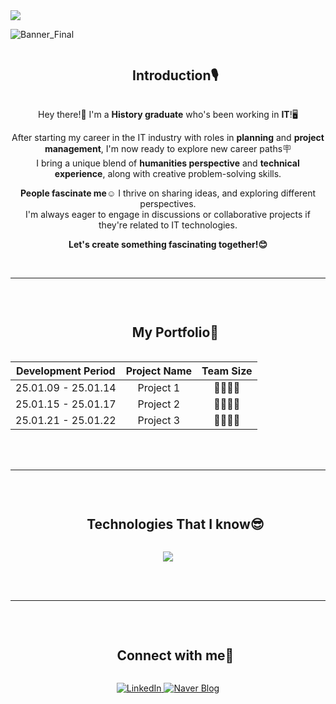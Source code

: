 <!--horizontal divider(gradiant)-->
<img src="https://user-images.githubusercontent.com/73097560/115834477-dbab4500-a447-11eb-908a-139a6edaec5c.gif">

![Banner_Final](https://github.com/user-attachments/assets/de01ebfc-c348-4d08-a954-8cd4f7b4ee51)

<!--**jinhyunpark929/jinhyunpark929** is a ✨ _special_ ✨ repository because its `README.md` (this file) appears on your GitHub profile.

<!--h1 without bottom border-->
<div id="user-content-toc">
  <ul align="center">
    <summary><h2 style="display: inline-block">Introduction🎙️</h2></summary>
  </ul>

<div align="center"> 

Hey there!👋 I'm a **History graduate** who's been working in **IT**!🖥️    
  
After starting my career in the IT industry with roles in **planning** and **project management**, I'm now ready to explore new career paths🪧  
I bring a unique blend of **humanities perspective** and **technical experience**, along with creative problem-solving skills.  

**People fascinate me**☺️ I thrive on sharing ideas, and exploring different perspectives.  
I'm always eager to engage in discussions or collaborative projects if they're related to IT technologies.  

**Let's create something fascinating together!😊** </div>

  
<br>

---

<br>

<!--h1 without bottom border-->
<div id="user-content-toc">
  <ul align="center">
    <summary><h2 style="display: inline-block">My Portfolio💼</h2></summary>
  </ul> 

<div align="center">

| Development Period | Project Name | Team Size |
|:--------:|:--------:|:--------:|
|  25.01.09 - 25.01.14  |  Project 1  |  👨‍👩‍👧‍👦  |
|  25.01.15 - 25.01.17  |  Project 2  |  👨‍👩‍👧‍👦  |
|  25.01.21 - 25.01.22  |  Project 3  |  👨‍👩‍👧‍👦  |

</div><br>

<br>

---


<br>

<!--h1 without bottom border-->
<div id="user-content-toc">
  <ul align="center">
    <summary><h2 style="display: inline-block">Technologies That I know😎</h2></summary>
  </ul>
</div> 
<!--tech stack icons-->
<p align="center">
  <a href="https://skillicons.dev">
    <img src="https://skillicons.dev/icons?i=git,docker,java,linux,mysql,elasticsearch&theme=light&perline=14" />
  </a>
</p><br>
<br>

---

<br>
<!--h1 without bottom border-->
<div id="user-content-toc">
  <ul align="center">
    <summary><h2 style="display: inline-block">Connect with me🤗</h2></summary>
  </ul>
</div>

<p align="center">
  <a href="https://www.linkedin.com/in/jinhyunpark929">
    <img src="https://img.shields.io/badge/LinkedIn-0077B5?style=for-the-badge&logo=linkedin&logoColor=white" alt="LinkedIn" />
  </a>
  <a href="https://blog.naver.com/inthesameocean">
    <img src="https://img.shields.io/badge/Naver%20Blog-03C75A?style=for-the-badge&logo=naver&logoColor=white" alt="Naver Blog" />
  </a>
</p>
